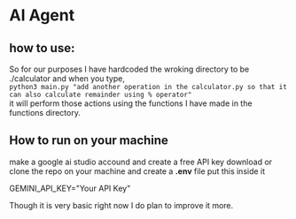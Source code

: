 # AI Agent

## how to use:
So for our purposes I have hardcoded the wroking directory to be ./calculator and when you type,<br>
```python3 main.py "add another operation in the calculator.py so that it can also calculate remainder using % operator"```<br>
it will perform those actions using the functions I have made in the functions directory.

## How to run on your machine
make a google ai studio accound and create a free API key
download or clone the repo on your machine and create a <b>.env</b> file put this inside it<br>

GEMINI_API_KEY="Your API Key"<br>

Though it is very basic right now I do plan to improve it more.
